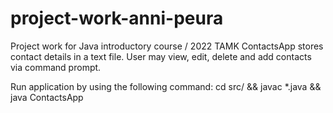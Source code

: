 # project-work-anni-peura

Project work for Java introductory course / 2022 TAMK
ContactsApp stores contact details in a text file. User may view, edit, delete and add contacts via command prompt.

Run application by using the following command: cd src/ && javac *.java && java ContactsApp 

